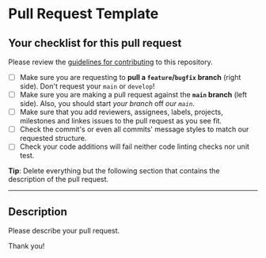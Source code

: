 # Pull Request Template

## Your checklist for this pull request

Please review the [guidelines for contributing](https://github.com/lomsa-dev/http-mock-adapter/blob/develop/CONTRIBUTING.md) to this repository.

- [ ] Make sure you are requesting to **pull a `feature`/`bugfix` branch** (right side). Don't request your `main` or `develop`!
- [ ] Make sure you are making a pull request against the **`main` branch** (left side). Also, you should start *your branch* off *our `main`*.
- [ ] Make sure that you add reviewers, assignees, labels, projects, milestones and linkes issues to the pull request as you see fit.
- [ ] Check the commit's or even all commits' message styles to match our requested structure.
- [ ] Check your code additions will fail neither code linting checks nor unit test.

**Tip**: Delete everything but the following section that contains the description of the pull request.

---

## Description

Please describe your pull request.

Thank you!
